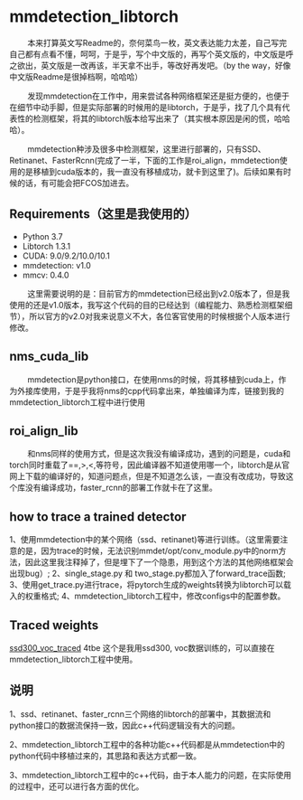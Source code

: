 # mmdetection_libtorch
&#8195; &#8195;本来打算英文写Readme的，奈何菜鸟一枚，英文表达能力太差，自己写完自己都有点看不懂，呵呵，于是乎，写个中文版的，再写个英文版的，中文版是呼之欲出，英文版是一改再该，半天拿不出手，等改好再发吧。（by the way，好像中文版Readme是很掉档啊，哈哈哈）

&#8195; &#8195;发现mmdetection在工作中，用来尝试各种网络框架还是挺方便的，也便于在细节中动手脚，但是实际部署的时候用的是libtorch，于是乎，找了几个具有代表性的检测框架，将其的libtorch版本给写出来了（其实根本原因是闲的慌，哈哈哈）。

&#8195; &#8195;mmdetection种涉及很多中检测框架，这里进行部署的，只有SSD、Retinanet、FasterRcnn(完成了一半，下面的工作是roi_align，mmdetection使用的是移植到cuda版本的，我一直没有移植成功，就卡到这里了)。后续如果有时候的话，有可能会把FCOS加进去。

## Requirements（这里是我使用的）

 - Python 3.7
 - Libtorch 1.3.1
 - CUDA: 9.0/9.2/10.0/10.1
 -  mmdetection: v1.0
 - mmcv: 0.4.0
 
&#8195; &#8195;这里需要说明的是：目前官方的mmdetection已经出到v2.0版本了，但是我使用的还是v1.0版本，我写这个代码的目的已经达到（编程能力、熟悉检测框架细节），所以官方的v2.0对我来说意义不大，各位客官使用的时候根据个人版本进行修改。
 
## nms_cuda_lib
&#8195; &#8195;mmdetection是python接口，在使用nms的时候，将其移植到cuda上，作为外接库使用，于是乎我将nms的cpp代码拿出来，单独编译为库，链接到我的mmdetection_libtorch工程中进行使用

## roi_align_lib
&#8195; &#8195;和nms同样的使用方式，但是这次我没有编译成功，遇到的问题是，cuda和torch同时重载了==,>,<,等符号，因此编译器不知道使用哪一个，libtorch是从官网上下载的编译好的，知道问题点，但是不知道怎么该，一直没有改成功，导致这个库没有编译成功，faster_rcnn的部署工作就卡在了这里。


## how to trace a trained detector
1、使用mmdetection中的某个网络（ssd、retinanet)等进行训练。（这里需要注意的是，因为trace的时候，无法识别mmdet/opt/conv_module.py中的norm方法，因此这里我注释掉了，但是埋下了一个隐患，用到这个方法的其他网络框架会出现bug）;
2、single_stage.py 和 two_stage.py都加入了forward_trace函数;
3、使用get_trace.py进行trace，将pytorch生成的weights转换为libtorch可以载入的权重格式;
4、mmdetection_libtorch工程中，修改configs中的配置参数。
 
  ## Traced  weights
 [ssd300_voc_traced](https://pan.baidu.com/s/1oE8HuiZv-s7U3SOM-Ede-Q)  4tbe
 这个是我用ssd300, voc数据训练的，可以直接在mmdetection_libtorch工程中使用。
 ## 说明
 1、ssd、retinanet、faster_rcnn三个网络的libtorch的部署中，其数据流和python接口的数据流保持一致，因此c++代码逻辑没有大的问题。

 2、mmdetection_libtorch工程中的各种功能c++代码都是从mmdetection中的python代码中移植过来的，其思路和表达方式都一致。

 3、mmdetection_libtorch工程中的c++代码，由于本人能力的问题，在实际使用的过程中，还可以进行各方面的优化。
